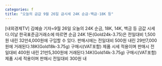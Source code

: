 ```yaml
---
categories: f
title: "오늘의 금값 9월 26일 금시세 24K 순금·백금·18K 등"
---
```

[내외경제TV] 김예슬 기자=9월 26일 오늘의 24K 순금, 18K, 14K, 백금 등 금값 시세다.이날 한국표준금거래소에 따르면 순금 24K 1돈(Gold24k-3.75)은 전일대비 1,500원 내린 32만4,000원에 구입할 수 있다. 판매시에는 전일대비 500원 내린 29만7,000원에 거래된다.18K(Gold18k-3.75g) 구매시(VAT포함) 제품 시세 적용이며 판매시 전일대비 400원 내린 21만5,300원에 거래된다.14K(Gold14k-3.75g) 구매시(VAT포함) 제품 시세 적용이며 판매시 전일대비 300원 내